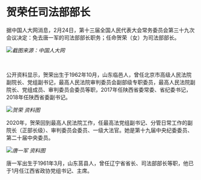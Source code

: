 # 贺荣任司法部部长

据中国人大网消息，‍2月24日，第十三届全国人民代表大会常务委员会第三十九次会议决定：免去唐一军的司法部部长职务；任命贺荣（女）为司法部部长。

![](https://inews.gtimg.com/newsapp_bt/0/15687228254/1000)_截图来源：中国人大网_

‍‍‍‍‍‍‍

公开资料显示，贺荣出生于1962年10月，山东临邑人，曾任北京市高级人民法院副院长、党组副书记，最高人民法院审判委员会副部级专职委员，最高人民法院副院长、党组成员、审判委员会委员等职，2017年任陕西省委常委、省纪委书记，2018年任陕西省委副书记。

![](https://inews.gtimg.com/newsapp_bt/0/15687228338/1000)_贺荣 资料图_

2020年，贺荣回到最高人民法院工作，任最高法党组副书记、分管日常工作的副院长（正部长级）、审判委员会委员、一级大法官。她是第十九届中央纪委委员、第二十届中央委员。

![](https://inews.gtimg.com/newsapp_bt/0/15602266853/1000)_唐一军 资料图_

唐一军出生于1961年3月，山东莒县人，曾任辽宁省省长、司法部部长等职，他已于1月任江西省政协党组书记、主席。


